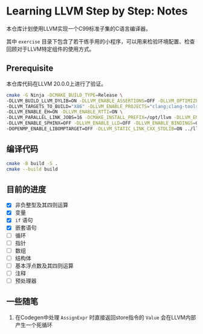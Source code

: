 # Learning LLVM Step by Step: Notes

本仓库计划使用LLVM实现一个C99标准子集的C语言编译器。

其中 `exercise` 目录下包含了若干练手用的小程序，可以用来检验环境配置、检查回顾对于LLVM特定组件的使用方式。

## Prerequisite

本仓库代码在LLVM 20.0.0上进行了验证。

```sh
cmake -G Ninja -DCMAKE_BUILD_TYPE=Release \
-DLLVM_BUILD_LLVM_DYLIB=ON -DLLVM_ENABLE_ASSERTIONS=OFF -DLLVM_OPTIMIZED_TABLEGEN=ON \
-DLLVM_TARGETS_TO_BUILD="X86" -DLLVM_ENABLE_PROJECTS="clang;clang-tools-extra;mlir;openmp" -DLLVM_BUILD_TOOLS=ON \
-DLLVM_ENABLE_EH=ON -DLLVM_ENABLE_RTTI=ON \
-DLLVM_PARALLEL_LINK_JOBS=16 -DCMAKE_INSTALL_PREFIX=/opt/llvm -DLLVM_ENABLE_DOXYGEN=OFF \
-DLLVM_ENABLE_SPHINX=OFF -DLLVM_ENABLE_LLD=OFF -DLLVM_ENABLE_BINDINGS=OFF -DLLVM_ENABLE_LIBXML2=OFF \
-DOPENMP_ENABLE_LIBOMPTARGET=OFF -DLLVM_STATIC_LINK_CXX_STDLIB=ON ../llvm
```

## 编译代码

```sh
cmake -B build -S .
cmake --build build
```

## 目前的进度

- [x] 非负整型及其四则运算
- [x] 变量
- [x] `if` 语句
- [x] 嵌套语句
- [ ] 循环
- [ ] 指针
- [ ] 数组
- [ ] 结构体
- [ ] 基本浮点数及其四则运算
- [ ] 注释
- [ ] 预处理器

## 一些随笔

1. 在Codegen中处理 `AssignExpr` 时直接返回store指令的 `Value` 会在LLVM内部产生一个死循环